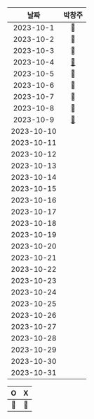 |    날짜     | 박창주 |
|:---------:|:---:|
| 2023-10-1  |🔴|
| 2023-10-2  |🔴|
| 2023-10-3  |🔵|
| 2023-10-4  |[🔵](https://github.com/ds4pae/Daily-Study)|
| 2023-10-5  |🔵|
| 2023-10-6  |🔵|
| 2023-10-7  |🔴|
| 2023-10-8  |🔴|
| 2023-10-9  |[🔵](https://github.com/ds4pae/CodingTest)|
| 2023-10-10 ||
| 2023-10-11 ||
| 2023-10-12 ||
| 2023-10-13 ||
| 2023-10-14 ||
| 2023-10-15 ||
| 2023-10-16 ||
| 2023-10-17 ||
| 2023-10-18 ||
| 2023-10-19 ||
| 2023-10-20 ||
| 2023-10-21 ||
| 2023-10-22 ||
| 2023-10-23 ||
| 2023-10-24 ||
| 2023-10-25 ||
| 2023-10-26 ||
| 2023-10-27 ||
| 2023-10-28 ||
| 2023-10-29 ||
| 2023-10-30 ||
| 2023-10-31 ||


|     O      | X |
|:-----------:|:----:|
|    🔵    |  🔴  |

